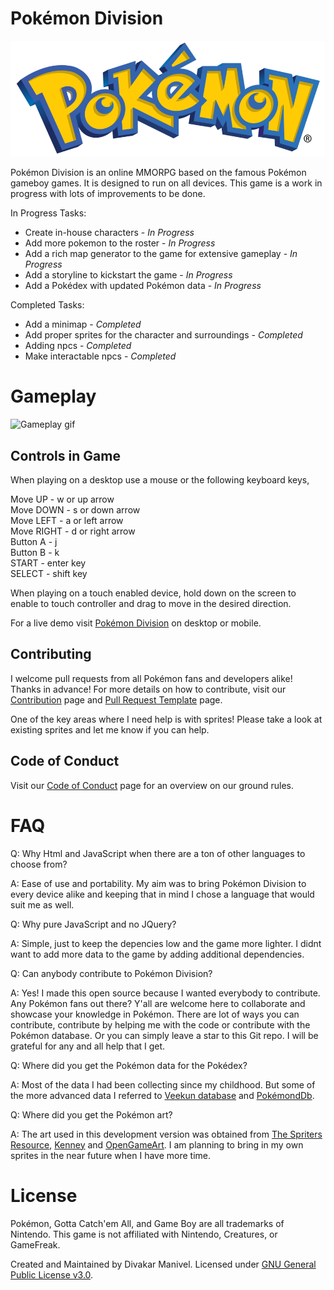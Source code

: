 # Pokémon Division

![Pokémon logo](/images/pokemonlogohd.png "Pokémon logo")

Pokémon Division is an online MMORPG based on the famous Pokémon gameboy games. It is designed to run on all devices.
This game is a work in progress with lots of improvements to be done.

In Progress Tasks:
* Create in-house characters - *In Progress*
* Add more pokemon to the roster - *In Progress*
* Add a rich map generator to the game for extensive gameplay - *In Progress*
* Add a storyline to kickstart the game - *In Progress*
* Add a Pokédex with updated Pokémon data - *In Progress*

Completed Tasks:
* Add a minimap - *Completed*
* Add proper sprites for the character and surroundings - *Completed*
* Adding npcs - *Completed*
* Make interactable npcs - *Completed*

# Gameplay

![Gameplay gif](/images/gameplay-2019-05-27_22-28-02.gif.gif "Gameplay gif")

## Controls in Game

When playing on a desktop use a mouse or the following keyboard keys,

Move UP - w or up arrow\
Move DOWN - s or down arrow\
Move LEFT - a or left arrow\
Move RIGHT - d or right arrow\
Button A - j\
Button B - k\
START - enter key\
SELECT - shift key

When playing on a touch enabled device, hold down on the screen to enable to touch controller and drag to move in the desired direction.

For a live demo visit [Pokémon Division](https://divakarmanivel.github.io/pokemondivision/) on desktop or mobile.

## Contributing

I welcome pull requests from all Pokémon fans and developers alike! Thanks in advance! For more details on how to contribute, visit our [Contribution](CONTRIBUTING.md) page and [Pull Request Template](PULL_REQUEST_TEMPLATE.md) page.

One of the key areas where I need help is with sprites! Please take a look at existing sprites and let me know if you can help.

## Code of Conduct

Visit our [Code of Conduct](CODE_OF_CONDUCT.md) page for an overview on our ground rules.

# FAQ

Q: Why Html and JavaScript when there are a ton of other languages to choose from?

A: Ease of use and portability. My aim was to bring Pokémon Division to every device alike and keeping that in mind I chose a language that would suit me as well.

Q: Why pure JavaScript and no JQuery?

A: Simple, just to keep the depencies low and the game more lighter. I didnt want to add more data to the game by adding additional dependencies.

Q: Can anybody contribute to Pokémon Division?

A: Yes! I made this open source because I wanted everybody to contribute. Any Pokémon fans out there? Y'all are welcome here to collaborate and showcase your knowledge in Pokémon. There are lot of ways you can contribute, contribute by helping me with the code or contribute with the Pokémon database. Or you can simply leave a star to this Git repo. I will be grateful for any and all help that I get.

Q: Where did you get the Pokémon data for the Pokédex?

A: Most of the data I had been collecting since my childhood. But some of the more advanced data I referred to [Veekun database](https://veekun.com/) and [PokémondDb](https://pokemondb.net/).

Q: Where did you get the Pokémon art?

A: The art used in this development version was obtained from [The Spriters Resource](https://www.spriters-resource.com/), [Kenney](https://www.kenney.nl) and [OpenGameArt](https://opengameart.org/). I am planning to bring in my own sprites in the near future when I have more time.

# License

Pokémon, Gotta Catch'em All, and Game Boy are all trademarks of Nintendo.
This game is not affiliated with Nintendo, Creatures, or GameFreak. 

Created and Maintained by Divakar Manivel. Licensed under [GNU General Public License v3.0](LICENSE).
